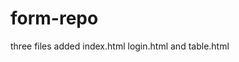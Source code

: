 # form-repo

three files added index.html
                  login.html
                 and table.html
